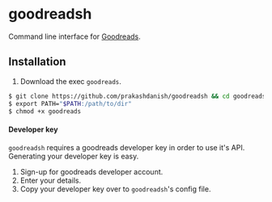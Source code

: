 # goodreadsh
Command line interface for [Goodreads](https://goodreads.com).

## Installation

1. Download the exec `goodreads`.
```sh
$ git clone https://github.com/prakashdanish/goodreadsh && cd goodreadsh
$ export PATH="$PATH:/path/to/dir"
$ chmod +x goodreads
```

#### Developer key
`goodreadsh` requires a goodreads developer key in order to use it's API. Generating your developer key is easy.
1. Sign-up for goodreads developer account.
2. Enter your details.
3. Copy your developer key over to `goodreadsh`'s config file.

